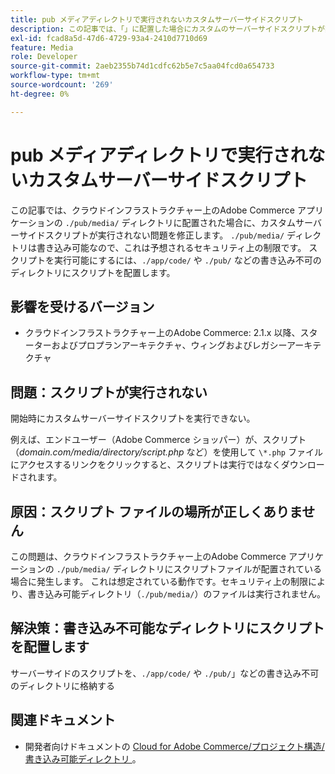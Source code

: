 ```yaml
---
title: pub メディアディレクトリで実行されないカスタムサーバーサイドスクリプト
description: この記事では、「」に配置した場合にカスタムのサーバーサイドスクリプトが実行されない問題を修正しました。クラウドインフラストラクチャー上のAdobe Commerce アプリケーションの/pub/media/' ディレクトリ。 「」以来、これは想定されるセキュリティ制限です。/pub/media/' ディレクトリは書き込み可能です。 スクリプトを実行可能にするには、書き込み不可能なディレクトリ（例：）にスクリプトを配置します。/app/code/'または'./pub/'。
exl-id: fcad8a5d-47d6-4729-93a4-2410d7710d69
feature: Media
role: Developer
source-git-commit: 2aeb2355b74d1cdfc62b5e7c5aa04fcd0a654733
workflow-type: tm+mt
source-wordcount: '269'
ht-degree: 0%

---
```


# pub メディアディレクトリで実行されないカスタムサーバーサイドスクリプト

この記事では、クラウドインフラストラクチャー上のAdobe Commerce アプリケーションの `./pub/media/` ディレクトリに配置された場合に、カスタムサーバーサイドスクリプトが実行されない問題を修正します。 `./pub/media/` ディレクトリは書き込み可能なので、これは予想されるセキュリティ上の制限です。 スクリプトを実行可能にするには、`./app/code/` や `./pub/` などの書き込み不可のディレクトリにスクリプトを配置します。

## 影響を受けるバージョン

* クラウドインフラストラクチャー上のAdobe Commerce: 2.1.x 以降、スターターおよびプロプランアーキテクチャ、ウィングおよびレガシーアーキテクチャ

## 問題：スクリプトが実行されない

開始時にカスタムサーバーサイドスクリプトを実行できない。

例えば、エンドユーザー（Adobe Commerce ショッパー）が、スクリプト （*domain.com/media/directory/script.php* など）を使用して `\*.php` ファイルにアクセスするリンクをクリックすると、スクリプトは実行ではなくダウンロードされます。

## 原因：スクリプト ファイルの場所が正しくありません

この問題は、クラウドインフラストラクチャー上のAdobe Commerce アプリケーションの `./pub/media/` ディレクトリにスクリプトファイルが配置されている場合に発生します。 これは想定されている動作です。セキュリティ上の制限により、書き込み可能ディレクトリ（`./pub/media/`）のファイルは実行されません。

## 解決策：書き込み不可能なディレクトリにスクリプトを配置します

サーバーサイドのスクリプトを、`./app/code/` や `./pub/`」などの書き込み不可のディレクトリに格納する

## 関連ドキュメント

* 開発者向けドキュメントの [Cloud for Adobe Commerce/プロジェクト構造/書き込み可能ディレクトリ ](https://experienceleague.adobe.com/en/docs/commerce-cloud-service/user-guide/project/file-structure#writable-directories)。
